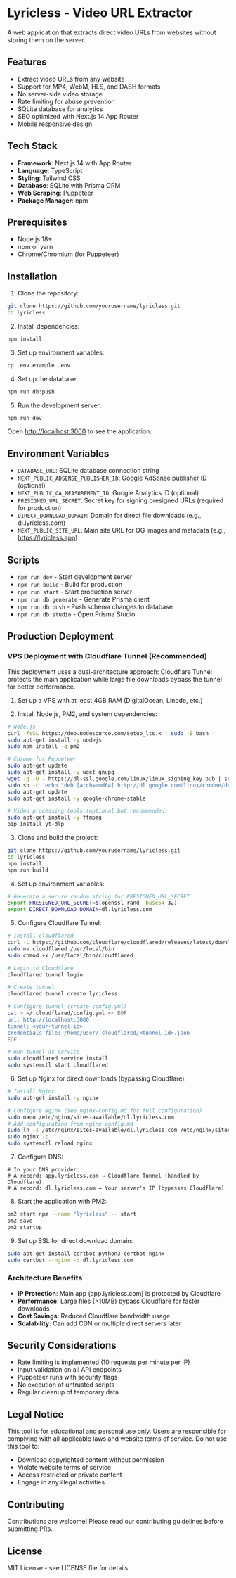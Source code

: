 # Lyricless - Video URL Extractor

A web application that extracts direct video URLs from websites without storing them on the server.

## Features

- Extract video URLs from any website
- Support for MP4, WebM, HLS, and DASH formats
- No server-side video storage
- Rate limiting for abuse prevention
- SQLite database for analytics
- SEO optimized with Next.js 14 App Router
- Mobile responsive design

## Tech Stack

- **Framework**: Next.js 14 with App Router
- **Language**: TypeScript
- **Styling**: Tailwind CSS
- **Database**: SQLite with Prisma ORM
- **Web Scraping**: Puppeteer
- **Package Manager**: npm

## Prerequisites

- Node.js 18+ 
- npm or yarn
- Chrome/Chromium (for Puppeteer)

## Installation

1. Clone the repository:
```bash
git clone https://github.com/yourusername/lyricless.git
cd lyricless
```

2. Install dependencies:
```bash
npm install
```

3. Set up environment variables:
```bash
cp .env.example .env
```

4. Set up the database:
```bash
npm run db:push
```

5. Run the development server:
```bash
npm run dev
```

Open [http://localhost:3000](http://localhost:3000) to see the application.

## Environment Variables

- `DATABASE_URL`: SQLite database connection string
- `NEXT_PUBLIC_ADSENSE_PUBLISHER_ID`: Google AdSense publisher ID (optional)
- `NEXT_PUBLIC_GA_MEASUREMENT_ID`: Google Analytics ID (optional)
- `PRESIGNED_URL_SECRET`: Secret key for signing presigned URLs (required for production)
- `DIRECT_DOWNLOAD_DOMAIN`: Domain for direct file downloads (e.g., dl.lyricless.com)
- `NEXT_PUBLIC_SITE_URL`: Main site URL for OG images and metadata (e.g., https://lyricless.app)

## Scripts

- `npm run dev` - Start development server
- `npm run build` - Build for production
- `npm run start` - Start production server
- `npm run db:generate` - Generate Prisma client
- `npm run db:push` - Push schema changes to database
- `npm run db:studio` - Open Prisma Studio

## Production Deployment

### VPS Deployment with Cloudflare Tunnel (Recommended)

This deployment uses a dual-architecture approach: Cloudflare Tunnel protects the main application while large file downloads bypass the tunnel for better performance.

1. Set up a VPS with at least 4GB RAM (DigitalOcean, Linode, etc.)

2. Install Node.js, PM2, and system dependencies:
```bash
# Node.js
curl -fsSL https://deb.nodesource.com/setup_lts.x | sudo -E bash -
sudo apt-get install -y nodejs
sudo npm install -g pm2

# Chrome for Puppeteer
sudo apt-get update
sudo apt-get install -y wget gnupg
wget -q -O - https://dl-ssl.google.com/linux/linux_signing_key.pub | sudo apt-key add -
sudo sh -c 'echo "deb [arch=amd64] http://dl.google.com/linux/chrome/deb/ stable main" >> /etc/apt/sources.list.d/google.list'
sudo apt-get update
sudo apt-get install -y google-chrome-stable

# Video processing tools (optional but recommended)
sudo apt-get install -y ffmpeg
pip install yt-dlp
```

3. Clone and build the project:
```bash
git clone https://github.com/yourusername/lyricless.git
cd lyricless
npm install
npm run build
```

4. Set up environment variables:
```bash
# Generate a secure random string for PRESIGNED_URL_SECRET
export PRESIGNED_URL_SECRET=$(openssl rand -base64 32)
export DIRECT_DOWNLOAD_DOMAIN=dl.lyricless.com
```

5. Configure Cloudflare Tunnel:
```bash
# Install cloudflared
curl -L https://github.com/cloudflare/cloudflared/releases/latest/download/cloudflared-linux-amd64 -o cloudflared
sudo mv cloudflared /usr/local/bin
sudo chmod +x /usr/local/bin/cloudflared

# Login to Cloudflare
cloudflared tunnel login

# Create tunnel
cloudflared tunnel create lyricless

# Configure tunnel (create config.yml)
cat > ~/.cloudflared/config.yml << EOF
url: http://localhost:3000
tunnel: <your-tunnel-id>
credentials-file: /home/user/.cloudflared/<tunnel-id>.json
EOF

# Run tunnel as service
sudo cloudflared service install
sudo systemctl start cloudflared
```

6. Set up Nginx for direct downloads (bypassing Cloudflare):
```bash
# Install Nginx
sudo apt-get install -y nginx

# Configure Nginx (see nginx-config.md for full configuration)
sudo nano /etc/nginx/sites-available/dl.lyricless.com
# Add configuration from nginx-config.md
sudo ln -s /etc/nginx/sites-available/dl.lyricless.com /etc/nginx/sites-enabled/
sudo nginx -t
sudo systemctl reload nginx
```

7. Configure DNS:
```
# In your DNS provider:
# A record: app.lyricless.com → Cloudflare Tunnel (handled by Cloudflare)
# A record: dl.lyricless.com → Your server's IP (bypasses Cloudflare)
```

8. Start the application with PM2:
```bash
pm2 start npm --name "lyricless" -- start
pm2 save
pm2 startup
```

9. Set up SSL for direct download domain:
```bash
sudo apt-get install certbot python3-certbot-nginx
sudo certbot --nginx -d dl.lyricless.com
```

### Architecture Benefits

- **IP Protection**: Main app (app.lyricless.com) is protected by Cloudflare
- **Performance**: Large files (>10MB) bypass Cloudflare for faster downloads
- **Cost Savings**: Reduced Cloudflare bandwidth usage
- **Scalability**: Can add CDN or multiple direct servers later

## Security Considerations

- Rate limiting is implemented (10 requests per minute per IP)
- Input validation on all API endpoints
- Puppeteer runs with security flags
- No execution of untrusted scripts
- Regular cleanup of temporary data

## Legal Notice

This tool is for educational and personal use only. Users are responsible for complying with all applicable laws and website terms of service. Do not use this tool to:

- Download copyrighted content without permission
- Violate website terms of service
- Access restricted or private content
- Engage in any illegal activities

## Contributing

Contributions are welcome! Please read our contributing guidelines before submitting PRs.

## License

MIT License - see LICENSE file for details